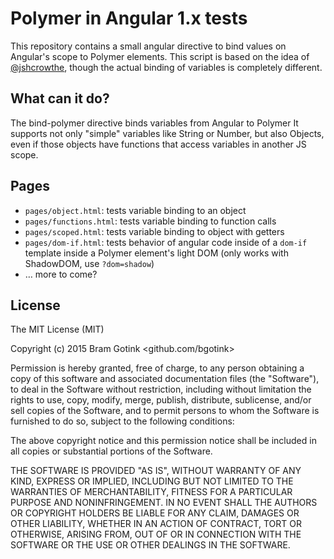 # Polymer in Angular 1.x tests

This repository contains a small angular directive to bind values on Angular's scope
to Polymer elements.
This script is based on the idea of [@jshcrowthe](https://github.com/jshcrowthe/polymer-angular-demo), though the actual binding of variables is completely different.

## What can it do?

The bind-polymer directive binds variables from Angular to Polymer
It supports not only "simple" variables like String or Number, but also Objects, even if those objects have functions that access variables in another JS scope.

## Pages

- `pages/object.html`: tests variable binding to an object
- `pages/functions.html`: tests variable binding to function calls
- `pages/scoped.html`: tests variable binding to object with getters
- `pages/dom-if.html`: tests behavior of angular code inside of a `dom-if` template inside a Polymer element's light DOM (only works with ShadowDOM, use `?dom=shadow`)
- &hellip; more to come?

## License

The MIT License (MIT)

Copyright (c) 2015 Bram Gotink <github.com/bgotink>

Permission is hereby granted, free of charge, to any person obtaining a copy
of this software and associated documentation files (the "Software"), to deal
in the Software without restriction, including without limitation the rights
to use, copy, modify, merge, publish, distribute, sublicense, and/or sell
copies of the Software, and to permit persons to whom the Software is
furnished to do so, subject to the following conditions:

The above copyright notice and this permission notice shall be included in all
copies or substantial portions of the Software.

THE SOFTWARE IS PROVIDED "AS IS", WITHOUT WARRANTY OF ANY KIND, EXPRESS OR
IMPLIED, INCLUDING BUT NOT LIMITED TO THE WARRANTIES OF MERCHANTABILITY,
FITNESS FOR A PARTICULAR PURPOSE AND NONINFRINGEMENT. IN NO EVENT SHALL THE
AUTHORS OR COPYRIGHT HOLDERS BE LIABLE FOR ANY CLAIM, DAMAGES OR OTHER
LIABILITY, WHETHER IN AN ACTION OF CONTRACT, TORT OR OTHERWISE, ARISING FROM,
OUT OF OR IN CONNECTION WITH THE SOFTWARE OR THE USE OR OTHER DEALINGS IN THE
SOFTWARE.
